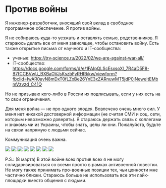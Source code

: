 # Против войны

Я инженер-разработчик, вносящий свой вклад в свободное программное обеспечение. Я против войны.

Я не собираюсь куда-то уезжать и оставлять семью, родственников. Я стараюсь делать все от меня зависящее, чтобы остановить войну.
Есть также открытые письма от научного и IT-сообщества:

- ученые: https://trv-science.ru/2022/02/we-are-against-war-all/
- IT-сообщество: https://docs.google.com/forms/d/e/1FAIpQLScEsxsoXl_7R4aD5F8-B7fCCBVwU_BXBaOVJsKszbFyRHRkkw/viewform?fbclid=IwAR0avN8mDxT0fLZxBe26YnE3xZARnuwMT5jdP0jNeweItEMbmVzvzd_C41Q

Но не призываю кого-либо в России их подписывать, если у них есть на то свои ограничения.

Для меня война — не про одного злодея. Вовлечено очень много сил. У меня нет никакой достоверной информации (не считая СМИ и соц. сети, которым невозможно доверять). Я стараюсь держать связь с коллегами и знакомыми из Украины, чтобы знать, целы ли они. Пожалуйста, будьте на связи напрямую с людьми сейчас.

Коммуникация очень важна.

![](https://i.imgur.com/MJST3Fs.jpg)
![](https://i.imgur.com/cYYJc8e.jpg)
![](https://i.imgur.com/DeyAnRj.jpg)
![](https://i.imgur.com/OR3DxU9.jpg)
![](https://i.imgur.com/BpKZyKI.jpg)
![](https://i.imgur.com/0dn8nvI.jpg)
![](https://i.imgur.com/WSDE0FT.jpg)
![](https://i.imgur.com/W4nKxHT.jpg)

P.S.: (8 марта) В этой войне всех против всех я не могу солидаризироваться со всеми просто в рамках антивоенной повестки. Не могу также принимать про-военные позиции тех, чьи ценности мне частично близки. Стараюсь больше не использовать все эти лайк-площадки вместо общения с людьми.
